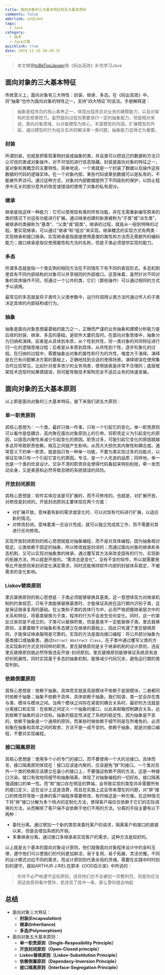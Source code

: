 ```yaml
---
title: 面向对象的三大基本特征和五大基本原则
comments: false
abbrlink: ed2b3e4
tags:
  - Java
category:
  - 技术
  - Java之路
quicklink: true
date: 2019-11-19 10:20:15
---
```


> 本文根据[toBeTopJavaer][0]和《码出高效》补充学习Java

[0]: https://github.com/hollischuang/toBeTopJavaer/ "toBeTopJavaer"

## 面向对象的三大基本特征

传统意义上，面向对象有三大特性：封装、继承、多态。在《码出高效》中，将“抽象”也作为面向对象的特性之一，支持“四大特征”的说法。手册解释道：

> 抽象是程序员的核心素养之一，体现出程序员对业务的建模能力，以及对架构的宏观掌控力。虽然面向过程也需要进行一定的抽象能力，但是相对来说，面向对象思维，以对象模型为核心，丰富模型的内涵，扩展模型的外延，通过模型的行为组合去共同解决某一类问题，抽象能力显得尤为重要。

<!-- more -->

### 封装

所谓封装，也就是把客观事物封装成抽象的类，并且类可以把自己的数据和方法只让可信的类或对象操作，对不可信的进行信息隐藏。封装是面向对象的特征之一，是对象和类概念的主要特性。简单地说，一个类就是一个封装了数据以及操作这些数据的代码的逻辑实体。在一个对象内部，某些代码或某些数据可以是私有的，不能被外界访问。通过这种方式，对象对内部数据提供了不同级别的保护，以防止程序中无关的部分意外的改变或错误的使用了对象的私有部分。

### 继承

继承是指这样一种能力：它可以使用现有类的所有功能，并在无需重新编写原来的类的情况下对这些功能进行扩展。通过继承创建的新类被称为“子类”或“派生类”，被继承的类被称为“基类”、“父类”或“超类”。继承的过程，就是从一般到特殊的过程。要实现继承，可以通过“继承”和“组合”来实现。继承概念的实现方式有两类：实现继承和接口继承。实现继承是指直接使用基类的属性和方法而无需额外的编码能力；接口继承是指仅使用属性和方法的名称，但是子类必须提供实现的能力。

### 多态

所谓多态就是指一个类实例的相同方法在不同情形下有不同的表现形式。多态机制使具有不同内部结构的对象可以共享相同的外部接口。这意味着，虽然针对不同对象的具体操作不同，但通过一个公共的类，它们（那些操作）可以通过相同的方式予以调用。

最常见的多态就是将子类传入父类参数中，运行时调用父类方法时通过传入的子类决定具体的内部结构或行为。

### 抽象

抽象是面向对象思想最基础的能力之一，正确而严谨的业务抽象和建模分析能力是后续的封装、继承、多态的基础，是软件大厦的及时。在面向对象思维中，抽象分为归纳和演绎。前者是从具体到本质，从个性到共性，将一类对象的共同特征进行归一化的逻辑思维过程；后者是从本质到具体，从共性到个性，逐步形象化的过程。在归纳的过程中，需要抽象出对象的属性和行为的共性，难度大于演绎。演绎是在已有问题解决方案的基础上，正确地找到合适的使用场景。演绎错误在使用集合时比较常见，比如针对查多改少的业务场景，使用链表是非常不合理的；底层框架技术选型时如果偶错误，则可能导致技术架构完全不适应业务的快速发展。

## 面向对象的五大基本原则

以上即是面向对象的三大基本特征。接下来我们讲五大原则：

### 单一职责原则

其核心思想为：一个类，最好只做一件事，只有一个引起它的变化。单一职责原则可以看作是低耦合、高内聚在面向对象原则上的引申，将职责定义为引起变化的原因，以提高内聚性来减少引起变化的原因。职责过多，可能引起它变化的原因就越多这将导致职责依赖，相互之间就产生影响，从而大大损伤其内聚性和耦合度。通常意义下的单一职责，就是指只有一种单一功能，不要为类实现过多的功能点，以保证实体只有一个引起它变化的原因。专注，是一个人优良的品质；同样地，单一也是一个类的优良设计。交杂不清的职责将会使得代码看起来特别别扭，牵一发而动全身，又是美感和必然导致丑陋的系统错误的风险。

### 开放封闭原则

其核心思想是：软件实体应该是可扩展的，而不可修改的。也就是，对扩展开放，对修改是封闭的。开放封闭原则主要体现在两个方面：

- 对扩展开放。意味着有新的需求或变化时，可以对现有代码进行扩展，以适应新的情况。
- 对修改封闭。意味着类一旦设计完成，就可以独立完成其工作，而不需要对其进行任何修改。

实现开放封闭原则的核心思想就是对抽象编程，而不是对具体编程。因为抽象相对稳定。让类依赖于固定的抽象，所以修改就是封闭的；而通过面向对象的继承和多态机制，又可以实现对抽象类的继承，通过覆写其方法来改变固有的行为，实现新的拓展方法，所以就是开放的。“需求总是变化”，没有不变的软件，所以就需要用等比开放原则来封闭变化满足需求，同时还能保持软件内部的封装体系稳定，不被需求的变化影响。

### Liskov替换原则

里氏替换原则的核心思想是：子类必须能够替换其基类。这一思想体现为对继承机制的约束规范，只有子类能够替换基类时，才能保证系统在运行期内识别子类，这是保证继承复用的基础。在父类和子类的具体行为中，必须严格把握继承层次中的关系和特征，将基类替换为子类，程序的行为不会发生任何变化。同时，这一约束反过来则是不成立的，子类可以替换积累，但是基类不一定能替换子类。里氏替换原则，主要着眼于对抽象和多态建立在继承的基础上，因此只有遵了里氏替换原则，才能保证继承服用是可靠的。实现的方法是面向接口编程：将公共部分抽象为基类接口或抽象类，通过`Extract Abstract Class`，在子类中通过覆写父类的方法实现新的方式支持同样的职责。里氏替换原则是关于继承机制的设计原则，违反里氏替换原则就必然导致违反开放-封闭原则。里氏替换原则能够保证系统具有良好的拓展性，同时实现基于多态的抽象机制，能够减少代码冗余，避免运行期的类型判别。

### 依赖倒置原则

其核心思想是：依赖于抽象。具体而言就是高层模块不依赖于底层模块，二者都同时依赖于抽象；抽象不依赖于具体，具体依赖于抽象。我们知道，类一定会存在类与类、模块与模块之间。当两个模块之间存在紧密的耦合关系时，最好的方法就是分离接口和实现：在依赖之间定义一个抽象的接口，以此来邮箱控制耦合关系，达到依赖于抽象的设计目标。抽象的稳定性决定了系统的稳定性，因为抽象是不变的，依赖于抽象是一个通用的原则，而某些时候依赖于细节则是在所难免的，必须权衡在抽象和具体之间的取舍，方法不是一成不变的。依赖于抽象，就是对接口编程，不要对实现编程。

### 接口隔离原则

其核心思想是：使用多个小的专门的接口，而不要使用一个大的总接口。具体而言，接口隔离原则体现在：接口应该是内聚的，应该避免“胖”的接口。一个类对另外一个类的依赖应该建立在最小的接口上，不要强迫依赖不用的方法，这是一种接口污染。接口有效地将细节和抽象隔离，体现了对抽象编程的一切好处，接口隔离强调接口的单一性。而“胖”接口存在明显的弊端，会导致实现的类型并非需要所有的接口定义，这在设计上这是浪费，而且在实施上这会带来潜在的问题，对“胖”接口的修改将导致一连串的客户端程序需要修改，有时候这是一种灾难。在这种情况下将“胖”接口分解为多个特点的定制化方法，使得客户端仅仅依赖于它们的实际调用的方法，从而解除了客户端不会依赖于他们不用的方法。分离的手段主要有以下两种：

- 委托分离。通过增加一个新的类型来委托客户的请求，隔离客户和接口的直接以来，但是会增加系统的开销。
- 多重继承分离。通过接口多继承来实现客户的需求，这种方法是较好的。

以上就是五个基本的面向对象设计原则，他们就像面向对象程序设计中的金科玉律，遵守他们可以使我们的代码更加鲜活，易于复用，易于拓展，灵活优雅。不同的设计模式对应不同的需求，而设计原则则代表永恒的灵魂，需要在实践中时时刻刻的遵守。就如ARTHUR J.RIEL在那本《OOD启示录》中所说的：

> 你并不必严格遵守这些原则，违背他们也不会被初一宗教刑罚。但是你应当把这些原则看作警铃，若违背了其中一条，那么警铃就会响起

## 总结

- 面向对象三大特征：
    - **封装(Encapsulation)**
    - **继承(Inheritance)**
    - **多态(Polymorphism)**
- 面向对象五大基本原则：
    - **单一职责原则（Single-Resposibility Principle）**
    - **开放封闭原则（Open-Closed principle）**
    - **Liskov替换原则（Liskov-Substitution Principle）**
    - **依赖倒置原则（Dependecy-Inversion Principle）**
    - **接口隔离原则（Interface-Segregation Principle）**
